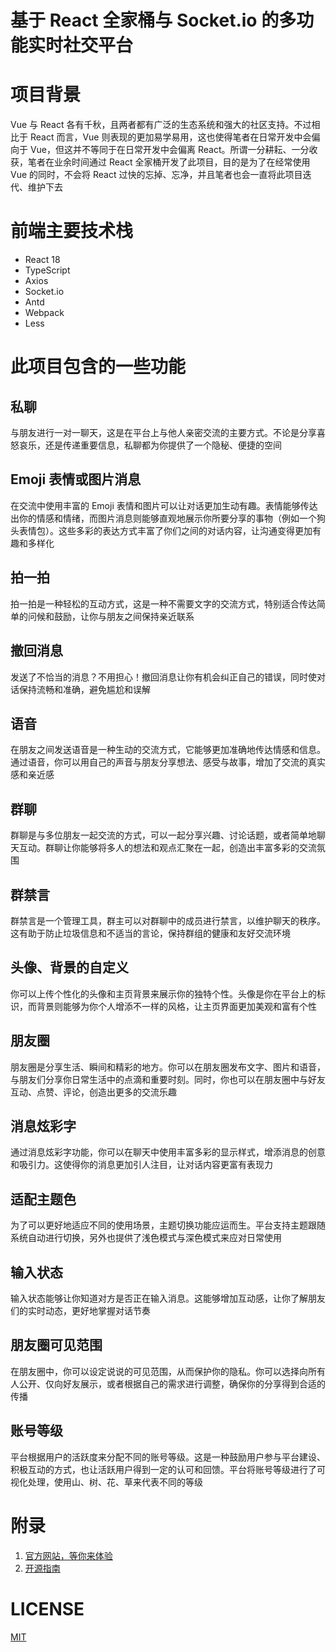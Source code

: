 # 基于 React 全家桶与 Socket.io 的多功能实时社交平台

# 项目背景

Vue 与 React 各有千秋，且两者都有广泛的生态系统和强大的社区支持。不过相比于 React 而言，Vue 则表现的更加易学易用，这也使得笔者在日常开发中会偏向于 Vue，但这并不等同于在日常开发中会偏离 React。所谓一分耕耘、一分收获，笔者在业余时间通过 React 全家桶开发了此项目，目的是为了在经常使用 Vue 的同时，不会将 React 过快的忘掉、忘净，并且笔者也会一直将此项目迭代、维护下去

# 前端主要技术栈

-   React 18
-   TypeScript
-   Axios
-   Socket.io
-   Antd
-   Webpack
-   Less

# 此项目包含的一些功能

## 私聊

与朋友进行一对一聊天，这是在平台上与他人亲密交流的主要方式。不论是分享喜怒哀乐，还是传递重要信息，私聊都为你提供了一个隐秘、便捷的空间

## Emoji 表情或图片消息

在交流中使用丰富的 Emoji 表情和图片可以让对话更加生动有趣。表情能够传达出你的情感和情绪，而图片消息则能够直观地展示你所要分享的事物（例如一个狗头表情包）。这些多彩的表达方式丰富了你们之间的对话内容，让沟通变得更加有趣和多样化

## 拍一拍

拍一拍是一种轻松的互动方式，这是一种不需要文字的交流方式，特别适合传达简单的问候和鼓励，让你与朋友之间保持亲近联系

## 撤回消息

发送了不恰当的消息？不用担心！撤回消息让你有机会纠正自己的错误，同时使对话保持流畅和准确，避免尴尬和误解

## 语音

在朋友之间发送语音是一种生动的交流方式，它能够更加准确地传达情感和信息。通过语音，你可以用自己的声音与朋友分享想法、感受与故事，增加了交流的真实感和亲近感

## 群聊

群聊是与多位朋友一起交流的方式，可以一起分享兴趣、讨论话题，或者简单地聊天互动。群聊让你能够将多人的想法和观点汇聚在一起，创造出丰富多彩的交流氛围

## 群禁言

群禁言是一个管理工具，群主可以对群聊中的成员进行禁言，以维护聊天的秩序。这有助于防止垃圾信息和不适当的言论，保持群组的健康和友好交流环境

## 头像、背景的自定义

你可以上传个性化的头像和主页背景来展示你的独特个性。头像是你在平台上的标识，而背景则能够为你个人增添不一样的风格，让主页界面更加美观和富有个性

## 朋友圈

朋友圈是分享生活、瞬间和精彩的地方。你可以在朋友圈发布文字、图片和语音，与朋友们分享你日常生活中的点滴和重要时刻。同时，你也可以在朋友圈中与好友互动、点赞、评论，创造出更多的交流乐趣

## 消息炫彩字

通过消息炫彩字功能，你可以在聊天中使用丰富多彩的显示样式，增添消息的创意和吸引力。这使得你的消息更加引人注目，让对话内容更富有表现力

## 适配主题色

为了可以更好地适应不同的使用场景，主题切换功能应运而生。平台支持主题跟随系统自动进行切换，另外也提供了浅色模式与深色模式来应对日常使用

## 输入状态

输入状态能够让你知道对方是否正在输入消息。这能够增加互动感，让你了解朋友们的实时动态，更好地掌握对话节奏

## 朋友圈可见范围

在朋友圈中，你可以设定说说的可见范围，从而保护你的隐私。你可以选择向所有人公开、仅向好友展示，或者根据自己的需求进行调整，确保你的分享得到合适的传播

## 账号等级

平台根据用户的活跃度来分配不同的账号等级。这是一种鼓励用户参与平台建设、积极互动的方式，也让活跃用户得到一定的认可和回馈。平台将账号等级进行了可视化处理，使用山、树、花、草来代表不同的等级

# 附录

1. [官方网站，等你来体验](https://im.funcjin.cn)
2. [开源指南](https://juejin.cn/spost/7272300319995527208)

# LICENSE

[MIT](https://github.com/FuncJin/React-IM/blob/main/LICENSE)

